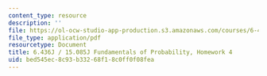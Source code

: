 ```yaml
---
content_type: resource
description: ''
file: https://ol-ocw-studio-app-production.s3.amazonaws.com/courses/6-436j-fundamentals-of-probability-fall-2018/bed545ec8c93b33268f18c0ff0f08fea_MIT6_436JF18_hw4.pdf
file_type: application/pdf
resourcetype: Document
title: 6.436J / 15.085J Fundamentals of Probability, Homework 4
uid: bed545ec-8c93-b332-68f1-8c0ff0f08fea
---
```

